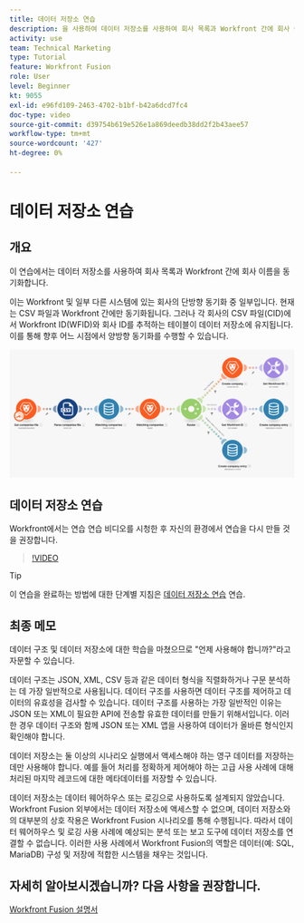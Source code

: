```yaml
---
title: 데이터 저장소 연습
description: 을 사용하여 데이터 저장소를 사용하여 회사 목록과 Workfront 간에 회사 이름을 동기화하는 방법에 대해 알아봅니다 [!DNL Adobe Workfront Fusion].
activity: use
team: Technical Marketing
type: Tutorial
feature: Workfront Fusion
role: User
level: Beginner
kt: 9055
exl-id: e96fd109-2463-4702-b1bf-b42a6dcd7fc4
doc-type: video
source-git-commit: d39754b619e526e1a869deedb38dd2f2b43aee57
workflow-type: tm+mt
source-wordcount: '427'
ht-degree: 0%

---
```


# 데이터 저장소 연습

## 개요

이 연습에서는 데이터 저장소를 사용하여 회사 목록과 Workfront 간에 회사 이름을 동기화합니다.

이는 Workfront 및 일부 다른 시스템에 있는 회사의 단방향 동기화 중 일부입니다. 현재는 CSV 파일과 Workfront 간에만 동기화됩니다. 그러나 각 회사의 CSV 파일(CID)에서 Workfront ID(WFID)와 회사 ID를 추적하는 테이블이 데이터 저장소에 유지됩니다. 이를 통해 향후 어느 시점에서 양방향 동기화를 수행할 수 있습니다.

![Fusion 시나리오의 이미지](assets/data-structures-and-data-stores-2.png)

## 데이터 저장소 연습

Workfront에서는 연습 연습 비디오를 시청한 후 자신의 환경에서 연습을 다시 만들 것을 권장합니다.

>[!VIDEO](https://video.tv.adobe.com/v/335296/?quality=12)

>[!TIP]
>
>이 연습을 완료하는 방법에 대한 단계별 지침은 [데이터 저장소 연습](https://experienceleague.adobe.com/docs/workfront-learn/tutorials-workfront/fusion/exercises/data-stores.html?lang=en) 연습.


## 최종 메모

데이터 구조 및 데이터 저장소에 대한 학습을 마쳤으므로 &quot;언제 사용해야 합니까?&quot;라고 자문할 수 있습니다.

데이터 구조는 JSON, XML, CSV 등과 같은 데이터 형식을 직렬화하거나 구문 분석하는 데 가장 일반적으로 사용됩니다. 데이터 구조를 사용하면 데이터 구조를 제어하고 데이터의 유효성을 검사할 수 있습니다. 데이터 구조를 사용하는 가장 일반적인 이유는 JSON 또는 XML이 필요한 API에 전송할 유효한 데이터를 만들기 위해서입니다. 이러한 경우 데이터 구조와 함께 JSON 또는 XML 앱을 사용하여 데이터가 올바른 형식인지 확인해야 합니다.

데이터 저장소는 둘 이상의 시나리오 실행에서 액세스해야 하는 영구 데이터를 저장하는 데만 사용해야 합니다. 예를 들어 처리를 정확하게 제어해야 하는 고급 사용 사례에 대해 처리된 마지막 레코드에 대한 메타데이터를 저장할 수 있습니다.

데이터 저장소는 데이터 웨어하우스 또는 로깅으로 사용하도록 설계되지 않았습니다. Workfront Fusion 외부에서는 데이터 저장소에 액세스할 수 없으며, 데이터 저장소와의 대부분의 상호 작용은 Workfront Fusion 시나리오를 통해 수행됩니다. 따라서 데이터 웨어하우스 및 로깅 사용 사례에 예상되는 분석 또는 보고 도구에 데이터 저장소를 연결할 수 없습니다. 이러한 사용 사례에서 Workfront Fusion의 역할은 데이터(예: SQL, MariaDB) 구성 및 저장에 적합한 시스템을 채우는 것입니다.

## 자세히 알아보시겠습니까? 다음 사항을 권장합니다.

[Workfront Fusion 설명서](https://experienceleague.adobe.com/docs/workfront/using/adobe-workfront-fusion/workfront-fusion-2.html?lang=en)
